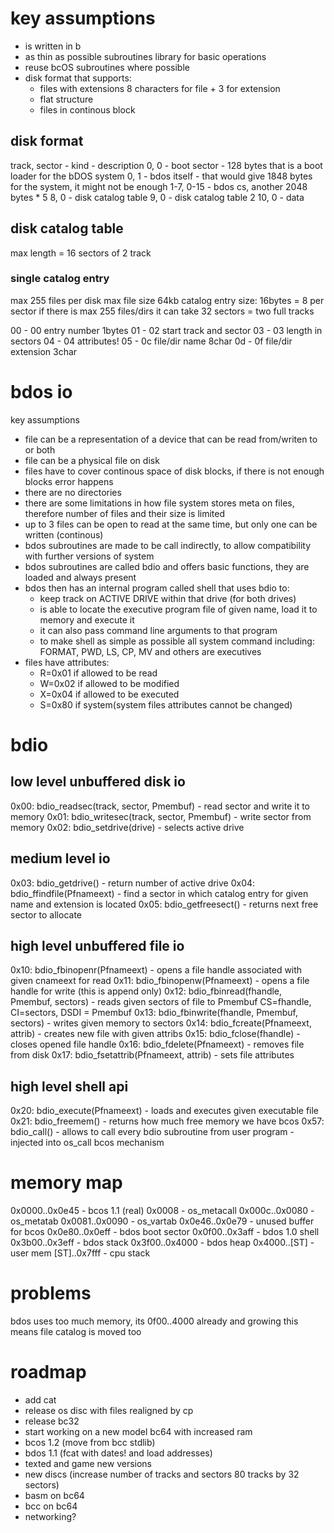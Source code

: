 # key assumptions
- is written in b
- as thin as possible subroutines library for basic operations
- reuse bcOS subroutines where possible
- disk format that supports:
  - files with extensions 8 characters for file + 3 for extension
  - flat structure
  - files in continous block

## disk format
track, sector - kind - description
0, 0 - boot sector - 128 bytes that is a boot loader for the bDOS system
0, 1 - bdos itself - that would give 1848 bytes for the system, it might not be enough
1-7, 0-15 - bdos cs, another 2048 bytes * 5
8, 0 - disk catalog table
9, 0 - disk catalog table 2
10, 0 - data

## disk catalog table
max length = 16 sectors of 2 track

### single catalog entry
max 255 files per disk
max file size 64kb
catalog entry size: 16bytes = 8 per sector
if there is max 255 files/dirs it can take 32 sectors = two full tracks

00 - 00 entry number 1bytes
01 - 02 start track and sector
03 - 03 length in sectors
04 - 04 attributes!
05 - 0c file/dir name 8char
0d - 0f file/dir extension 3char

# bdos io
key assumptions
- file can be a representation of a device that can be read from/writen to or both
- file can be a physical file on disk
- files have to cover continous space of disk blocks, if there is not enough blocks error happens
- there are no directories
- there are some limitations in how file system stores meta on files, therefore number of files and their size is limited
- up to 3 files can be open to read at the same time, but only one can be written (continous)
- bdos subroutines are made to be call indirectly, to allow compatibility with further versions of system
- bdos subroutines are called bdio and offers basic functions, they are loaded and always present
- bdos then has an internal program called shell that uses bdio to:
  - keep track on ACTIVE DRIVE within that drive (for both drives)
  - is able to locate the executive program file of given name, load it to memory and execute it
  - it can also pass command line arguments to that program
  - to make shell as simple as possible all system command including: FORMAT, PWD, LS, CP, MV and others are executives
- files have attributes:
  - R=0x01 if allowed to be read
  - W=0x02 if allowed to be modified
  - X=0x04 if allowed to be executed
  - S=0x80 if system(system files attributes cannot be changed)

# bdio
## low level unbuffered disk io
0x00: bdio_readsec(track, sector, Pmembuf) - read sector and write it to memory
0x01: bdio_writesec(track, sector, Pmembuf) - write sector from memory
0x02: bdio_setdrive(drive) - selects active drive
## medium level io
0x03: bdio_getdrive() - return number of active drive
0x04: bdio_ffindfile(Pfnameext) - find a sector in which catalog entry for given name and extension is located
0x05: bdio_getfreesect() - returns next free sector to allocate
## high level unbuffered file io
0x10: bdio_fbinopenr(Pfnameext) - opens a file handle associated with given cnameext for read
0x11: bdio_fbinopenw(Pfnameext) - opens a file handle for write (this is append only)
0x12: bdio_fbinread(fhandle, Pmembuf, sectors) - reads given sectors of file to Pmembuf CS=fhandle, CI=sectors, DSDI = Pmembuf
0x13: bdio_fbinwrite(fhandle, Pmembuf, sectors) - writes given memory to sectors
0x14: bdio_fcreate(Pfnameext, attrib) - creates new file with given attribs
0x15: bdio_fclose(fhandle) - closes opened file handle
0x16: bdio_fdelete(Pfnameext) - removes file from disk
0x17: bdio_fsetattrib(Pfnameext, attrib) - sets file attributes
## high level shell api
0x20: bdio_execute(Pfnameext) - loads and executes given executable file
0x21: bdio_freemem() - returns how much free memory we have
bcos 0x57: bdio_call() - allows to call every bdio subroutine from user program - injected into os_call bcos mechanism

# memory map
0x0000..0x0e45 - bcos 1.1 (real)
  0x0008         - os_metacall
  0x000c..0x0080 - os_metatab
  0x0081..0x0090 - os_vartab
0x0e46..0x0e79 - unused buffer for bcos
0x0e80..0x0eff - bdos boot sector
0x0f00..0x3aff - bdos 1.0 shell
0x3b00..0x3eff - bdos stack
0x3f00..0x4000 - bdos heap
0x4000..[ST]   - user mem
[ST]..0x7fff   - cpu stack

# problems
bdos uses too much memory, its 0f00..4000 already and growing this means file catalog is moved too 

# roadmap
- add cat
- release os disc with files realigned by cp
- release bc32
- start working on a new model bc64 with increased ram
- bcos 1.2 (move from bcc stdlib)
- bdos 1.1 (fcat with dates! and load addresses)
- texted and game new versions
- new discs (increase number of tracks and sectors 80 tracks by 32 sectors)
- basm on bc64
- bcc on bc64
- networking?